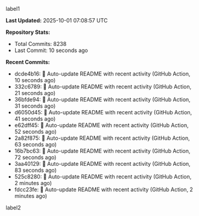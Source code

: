 
label1 
<!-- ACTIVITY_START -->
**Last Updated:** 2025-10-01 07:08:57 UTC

**Repository Stats:**
- Total Commits: 8238
- Last Commit: 10 seconds ago

**Recent Commits:**
- dcde4b16: 🤖 Auto-update README with recent activity (GitHub Action, 10 seconds ago)
- 332c6789: 🤖 Auto-update README with recent activity (GitHub Action, 21 seconds ago)
- 36bfde94: 🤖 Auto-update README with recent activity (GitHub Action, 31 seconds ago)
- d6050d45: 🤖 Auto-update README with recent activity (GitHub Action, 41 seconds ago)
- e62dff45: 🤖 Auto-update README with recent activity (GitHub Action, 52 seconds ago)
- 2a82f875: 🤖 Auto-update README with recent activity (GitHub Action, 63 seconds ago)
- 16b7bc63: 🤖 Auto-update README with recent activity (GitHub Action, 72 seconds ago)
- 3aa40129: 🤖 Auto-update README with recent activity (GitHub Action, 83 seconds ago)
- 525c8280: 🤖 Auto-update README with recent activity (GitHub Action, 2 minutes ago)
- fdcc23fe: 🤖 Auto-update README with recent activity (GitHub Action, 2 minutes ago)
<!-- ACTIVITY_END -->

label2
